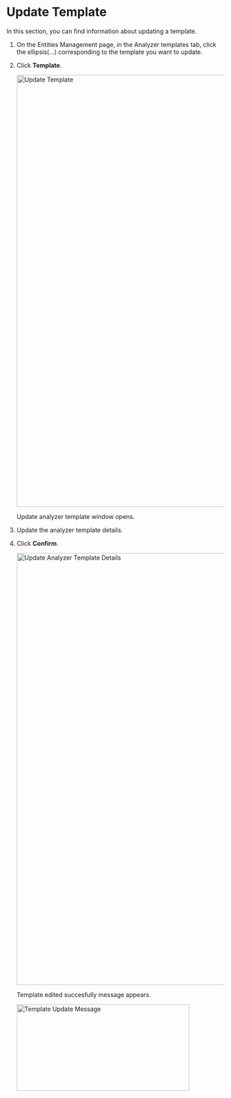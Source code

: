 # Update Template

In this section, you can find information about updating a template. 

1. On the Entities Management page, in the Analyzer templates tab, click the ellipsis(...) corresponding to the template you want to update.

1. Click **Template**.

    <img src="../images/update-template-button.png" alt="Update Template" width="1000" height="1000"/>

    Update analyzer template window opens.

1. Update the analyzer template details.

1. Click **Confirm**.

    <img src="../images/update-template.png" alt="Update Analyzer Template Details" width="1000" height="1000"/>

    Template edited succesfully message appears.

    <img src="../images/update-template-message.png" alt="Template Update Message" width="400" height="200"/>